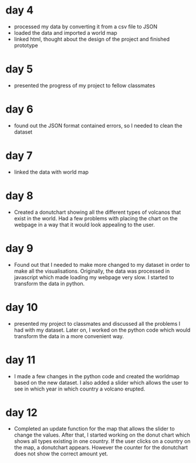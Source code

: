 # day 4
- processed my data by converting it from a csv file to JSON
- loaded the data and imported a world map
- linked html, thought about the design of the project and finished prototype

# day 5
- presented the progress of my project to fellow classmates

# day 6
- found out the JSON format contained errors, so I needed to clean the dataset

# day 7
- linked the data with world map

# day 8
- Created a donutchart showing all the different types of volcanos that exist in the world. Had a few problems with placing the chart on the webpage in a way that it would look appealing to the user.

# day 9
- Found out that I needed to make more changed to my dataset in order to make all the visualisations. Originally, the data was processed in javascript which made loading my webpage very slow. I started to transform the data in python.

# day 10
- presented my project to classmates and discussed all the problems I had with my dataset. Later on, I worked on the python code which would transform the data in a more convenient way.

# day 11
- I made a few changes in the python code and created the worldmap based on the new dataset. I also added a slider which allows the user to see in which year in which country a volcano erupted.

# day 12
- Completed an update function for the map that allows the slider to change the values. After that, I started working on the donut chart which shows all types existing in one country. If the user clicks on a country on the map, a donutchart appears. However the counter for the donutchart does not show the correct amount yet.
